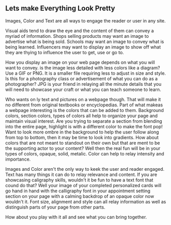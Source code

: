 ## Lets make Everything Look Pretty

Images, Color and Text are all ways to engage the reader or user in any site. 

Visual aids tend to draw the eye and the content of them can convey a myriad of information. Shops selling products may want an image to advertise what is being sold. Schools may want an image to convey what is being learned. Influencers may want to display an image to show off what they are thying to influence the user to get, use or go to. 

How you display an image on your web page depends on what you will want to convey.  is the image less detailed with less colors like a diagram? Use a GIF or PNG.  It is a smaller file requiring less to adjust in size and style. Is this for a photography class or advertisement of what you can do as a photographer? JPG is your friend in relaying all the minute details that you will need to showcase your craft or what you can teach someone to learn. 

Who wants on ly text and pictures on a webpage though.  That will make it no different from original textbooks or encyclopedias. Part of what makeas a webpage interesting is the colors that can be added to them. Background colors, section colors, types of colors all help to organize your page and maintain visual interest.  Are you trying to separate a section from blending into the entire page, highlight is with a different color to make the font pop! Want to look more ombre in the background to help the user follow along from top to bottom, then it may be time to look into gradients.  How about colors that are not meant to standout on their own but that are ment to be the supporting actor to your content? Well then the real fun will be in your types of colors, opaque, solid, metalic.  Color can help to relay intensity and importance.  

Images and Color aren't the only way to keek the user and reader engaged.  Text has many things it can do to relay relevance and content.  If you are showcasing caligraphy skills, wouldn't it be fun to have a text font that cound do that? Well your image of your completed personalized cards will go hand in hand with the calligraphy font in your appointment setting section on your page with a calming backdrop of an opaque color now wouldn't it.  Font size, alignment and style can all relay information as well as distinguish parts of your page from other parts.  

How about you play with it all and see what you can bring together.
